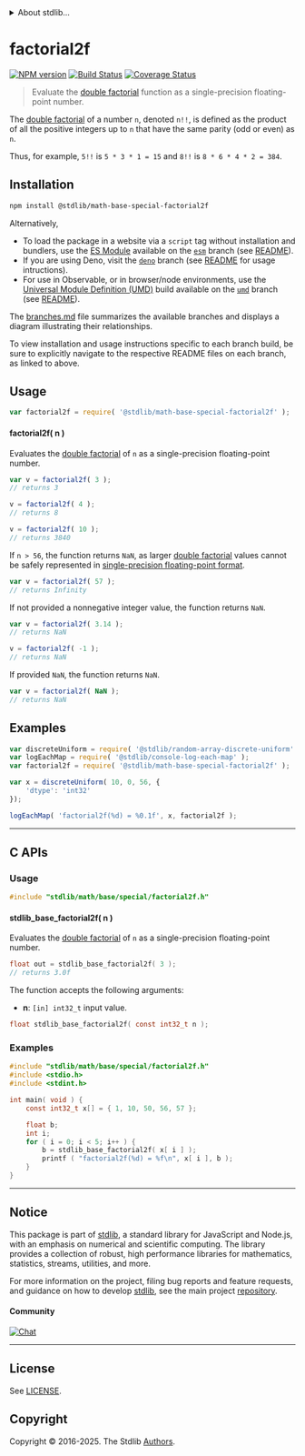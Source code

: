 <!--

@license Apache-2.0

Copyright (c) 2025 The Stdlib Authors.

Licensed under the Apache License, Version 2.0 (the "License");
you may not use this file except in compliance with the License.
You may obtain a copy of the License at

   http://www.apache.org/licenses/LICENSE-2.0

Unless required by applicable law or agreed to in writing, software
distributed under the License is distributed on an "AS IS" BASIS,
WITHOUT WARRANTIES OR CONDITIONS OF ANY KIND, either express or implied.
See the License for the specific language governing permissions and
limitations under the License.

-->


<details>
  <summary>
    About stdlib...
  </summary>
  <p>We believe in a future in which the web is a preferred environment for numerical computation. To help realize this future, we've built stdlib. stdlib is a standard library, with an emphasis on numerical and scientific computation, written in JavaScript (and C) for execution in browsers and in Node.js.</p>
  <p>The library is fully decomposable, being architected in such a way that you can swap out and mix and match APIs and functionality to cater to your exact preferences and use cases.</p>
  <p>When you use stdlib, you can be absolutely certain that you are using the most thorough, rigorous, well-written, studied, documented, tested, measured, and high-quality code out there.</p>
  <p>To join us in bringing numerical computing to the web, get started by checking us out on <a href="https://github.com/stdlib-js/stdlib">GitHub</a>, and please consider <a href="https://opencollective.com/stdlib">financially supporting stdlib</a>. We greatly appreciate your continued support!</p>
</details>

# factorial2f

[![NPM version][npm-image]][npm-url] [![Build Status][test-image]][test-url] [![Coverage Status][coverage-image]][coverage-url] <!-- [![dependencies][dependencies-image]][dependencies-url] -->

> Evaluate the [double factorial][double-factorial] function as a single-precision floating-point number.

<section class="intro">

The [double factorial][double-factorial] of a number `n`, denoted `n!!`, is defined as the product of all the positive integers up to `n` that have the same parity (odd or even) as `n`.

Thus, for example, `5!!` is `5 * 3 * 1 = 15` and `8!!` is `8 * 6 * 4 * 2 = 384`.

</section>

<!-- /.intro -->

<section class="installation">

## Installation

```bash
npm install @stdlib/math-base-special-factorial2f
```

Alternatively,

-   To load the package in a website via a `script` tag without installation and bundlers, use the [ES Module][es-module] available on the [`esm`][esm-url] branch (see [README][esm-readme]).
-   If you are using Deno, visit the [`deno`][deno-url] branch (see [README][deno-readme] for usage intructions).
-   For use in Observable, or in browser/node environments, use the [Universal Module Definition (UMD)][umd] build available on the [`umd`][umd-url] branch (see [README][umd-readme]).

The [branches.md][branches-url] file summarizes the available branches and displays a diagram illustrating their relationships.

To view installation and usage instructions specific to each branch build, be sure to explicitly navigate to the respective README files on each branch, as linked to above.

</section>

<section class="usage">

## Usage

```javascript
var factorial2f = require( '@stdlib/math-base-special-factorial2f' );
```

#### factorial2f( n )

Evaluates the [double factorial][double-factorial] of `n` as a single-precision floating-point number.

```javascript
var v = factorial2f( 3 );
// returns 3

v = factorial2f( 4 );
// returns 8

v = factorial2f( 10 );
// returns 3840
```

If `n > 56`, the function returns `NaN`, as larger [double factorial][double-factorial] values cannot be safely represented in [single-precision floating-point format][ieee754].

```javascript
var v = factorial2f( 57 );
// returns Infinity
```

If not provided a nonnegative integer value, the function returns `NaN`.

```javascript
var v = factorial2f( 3.14 );
// returns NaN

v = factorial2f( -1 );
// returns NaN
```

If provided `NaN`, the function returns `NaN`.

```javascript
var v = factorial2f( NaN );
// returns NaN
```

</section>

<!-- /.usage -->

<section class="examples">

## Examples

<!-- eslint no-undef: "error" -->

```javascript
var discreteUniform = require( '@stdlib/random-array-discrete-uniform' );
var logEachMap = require( '@stdlib/console-log-each-map' );
var factorial2f = require( '@stdlib/math-base-special-factorial2f' );

var x = discreteUniform( 10, 0, 56, {
    'dtype': 'int32'
});

logEachMap( 'factorial2f(%d) = %0.1f', x, factorial2f );
```

</section>

<!-- /.examples -->

<!-- C interface documentation. -->

* * *

<section class="c">

## C APIs

<!-- Section to include introductory text. Make sure to keep an empty line after the intro `section` element and another before the `/section` close. -->

<section class="intro">

</section>

<!-- /.intro -->

<!-- C usage documentation. -->

<section class="usage">

### Usage

```c
#include "stdlib/math/base/special/factorial2f.h"
```

#### stdlib_base_factorial2f( n )

Evaluates the [double factorial][double-factorial] of `n` as a single-precision floating-point number.

```c
float out = stdlib_base_factorial2f( 3 );
// returns 3.0f
```

The function accepts the following arguments:

-   **n**: `[in] int32_t` input value.

```c
float stdlib_base_factorial2f( const int32_t n );
```

</section>

<!-- /.usage -->

<!-- C API usage notes. Make sure to keep an empty line after the `section` element and another before the `/section` close. -->

<section class="notes">

</section>

<!-- /.notes -->

<!-- C API usage examples. -->

<section class="examples">

### Examples

```c
#include "stdlib/math/base/special/factorial2f.h"
#include <stdio.h>
#include <stdint.h>

int main( void ) {
    const int32_t x[] = { 1, 10, 50, 56, 57 };

    float b;
    int i;
    for ( i = 0; i < 5; i++ ) {
        b = stdlib_base_factorial2f( x[ i ] );
        printf ( "factorial2f(%d) = %f\n", x[ i ], b );
    }
}
```

</section>

<!-- /.examples -->

</section>

<!-- /.c -->

<!-- Section for related `stdlib` packages. Do not manually edit this section, as it is automatically populated. -->

<section class="related">

</section>

<!-- /.related -->

<!-- Section for all links. Make sure to keep an empty line after the `section` element and another before the `/section` close. -->


<section class="main-repo" >

* * *

## Notice

This package is part of [stdlib][stdlib], a standard library for JavaScript and Node.js, with an emphasis on numerical and scientific computing. The library provides a collection of robust, high performance libraries for mathematics, statistics, streams, utilities, and more.

For more information on the project, filing bug reports and feature requests, and guidance on how to develop [stdlib][stdlib], see the main project [repository][stdlib].

#### Community

[![Chat][chat-image]][chat-url]

---

## License

See [LICENSE][stdlib-license].


## Copyright

Copyright &copy; 2016-2025. The Stdlib [Authors][stdlib-authors].

</section>

<!-- /.stdlib -->

<!-- Section for all links. Make sure to keep an empty line after the `section` element and another before the `/section` close. -->

<section class="links">

[npm-image]: http://img.shields.io/npm/v/@stdlib/math-base-special-factorial2f.svg
[npm-url]: https://npmjs.org/package/@stdlib/math-base-special-factorial2f

[test-image]: https://github.com/stdlib-js/math-base-special-factorial2f/actions/workflows/test.yml/badge.svg?branch=main
[test-url]: https://github.com/stdlib-js/math-base-special-factorial2f/actions/workflows/test.yml?query=branch:main

[coverage-image]: https://img.shields.io/codecov/c/github/stdlib-js/math-base-special-factorial2f/main.svg
[coverage-url]: https://codecov.io/github/stdlib-js/math-base-special-factorial2f?branch=main

<!--

[dependencies-image]: https://img.shields.io/david/stdlib-js/math-base-special-factorial2f.svg
[dependencies-url]: https://david-dm.org/stdlib-js/math-base-special-factorial2f/main

-->

[chat-image]: https://img.shields.io/gitter/room/stdlib-js/stdlib.svg
[chat-url]: https://app.gitter.im/#/room/#stdlib-js_stdlib:gitter.im

[stdlib]: https://github.com/stdlib-js/stdlib

[stdlib-authors]: https://github.com/stdlib-js/stdlib/graphs/contributors

[umd]: https://github.com/umdjs/umd
[es-module]: https://developer.mozilla.org/en-US/docs/Web/JavaScript/Guide/Modules

[deno-url]: https://github.com/stdlib-js/math-base-special-factorial2f/tree/deno
[deno-readme]: https://github.com/stdlib-js/math-base-special-factorial2f/blob/deno/README.md
[umd-url]: https://github.com/stdlib-js/math-base-special-factorial2f/tree/umd
[umd-readme]: https://github.com/stdlib-js/math-base-special-factorial2f/blob/umd/README.md
[esm-url]: https://github.com/stdlib-js/math-base-special-factorial2f/tree/esm
[esm-readme]: https://github.com/stdlib-js/math-base-special-factorial2f/blob/esm/README.md
[branches-url]: https://github.com/stdlib-js/math-base-special-factorial2f/blob/main/branches.md

[stdlib-license]: https://raw.githubusercontent.com/stdlib-js/math-base-special-factorial2f/main/LICENSE

[double-factorial]: https://en.wikipedia.org/wiki/Double_factorial

[ieee754]: https://en.wikipedia.org/wiki/IEEE_754-1985

<!-- <related-links> -->

<!-- </related-links> -->

</section>

<!-- /.links -->
